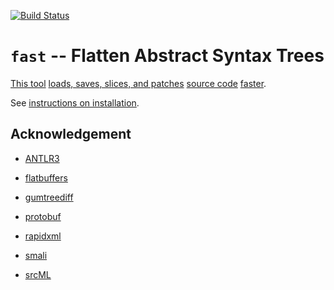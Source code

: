 [![Build Status](https://travis-ci.org/yijunyu/fast.svg?branch=master)](https://travis-ci.org/yijunyu/fast)
# `fast` -- Flatten Abstract Syntax Trees
[This tool](doc/options.md) [loads, saves, slices, and patches](doc/usage.md) [source code](doc/example.md) [faster](doc/performance.md). 

See [instructions on installation](doc/installation.md).

## Acknowledgement

* [ANTLR3](https://github.com/antlr/antlr3)

* [flatbuffers](https://github.com/google/flatbuffers)

* [gumtreediff](https://github.com/GumTreeDiff/gumtree)

* [protobuf](https://github.com/google/protobuf)

* [rapidxml](https://github.com/dwd/rapidxml)

* [smali](https://github.com/JesusFreke/smali)

* [srcML](http://www.srcml.org/)
